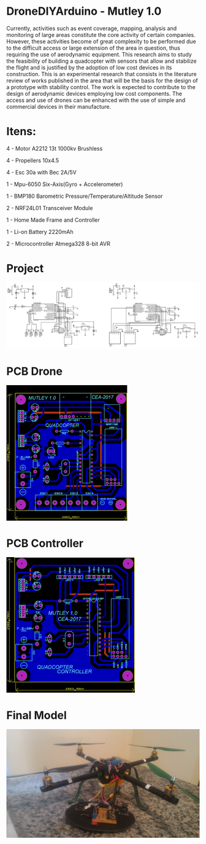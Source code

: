 # DroneDIYArduino - Mutley 1.0

Currently, activities such as event coverage, mapping, analysis and monitoring of large areas constitute the core activity of certain companies. However, these activities become of great complexity to be performed due to the difficult access or large extension of the area in question, thus requiring the use of aerodynamic equipment. This research aims to study the feasibility of building a quadcopter with sensors that allow and stabilize the flight and is justified by the adoption of low cost devices in its construction. This is an experimental research that consists in the literature review of works published in the area that will be the basis for the design of a prototype with stability control. The work is expected to contribute to the design of aerodynamic devices employing low cost components. The access and use of drones can be enhanced with the use of simple and commercial devices in their manufacture.


# Itens:


4	 - Motor A2212 13t 1000kv Brushless       

4  - Propellers 10x4.5

4  - Esc 30a with Bec 2A/5V

1  - Mpu-6050  Six-Axis(Gyro + Accelerometer) 

1  - BMP180 Barometric Pressure/Temperature/Altitude Sensor

2  - NRF24L01 Transceiver Module

1  - Home Made Frame and Controller

1  - Li-on Battery 2220mAh 

2  - Microcontroller Atmega328 8-bit AVR

# Project

![Project](https://github.com/gabrieloliveira95/DroneDIYArduino/blob/master/Img/project.png?raw=true)

# PCB Drone

![PCB DRONE DESIGN](https://github.com/gabrieloliveira95/DroneDIYArduino/blob/master/Img/pcbMutley1.0.png?raw=true)

# PCB Controller

![PCB CONTROLLER DESIGN](https://github.com/gabrieloliveira95/DroneDIYArduino/blob/master/Img/controllerPcbMutley1.0.png?raw=true)

# Final Model

![Drone and Controller](https://github.com/gabrieloliveira95/DroneDIYArduino/blob/master/Img/P_20170907_161606.jpg?raw=true)
